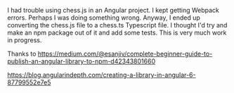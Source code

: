 I had trouble using chess.js in an Angular project. I kept getting Webpack errors. Perhaps I was doing something wrong. Anyway, I ended up converting the chess.js file to a chess.ts Typescript file. I thought I'd try and make an npm package out of it and add some tests. This is very much work in progress.

Thanks to https://medium.com/@esanjiv/complete-beginner-guide-to-publish-an-angular-library-to-npm-d42343801660

https://blog.angularindepth.com/creating-a-library-in-angular-6-87799552e7e5